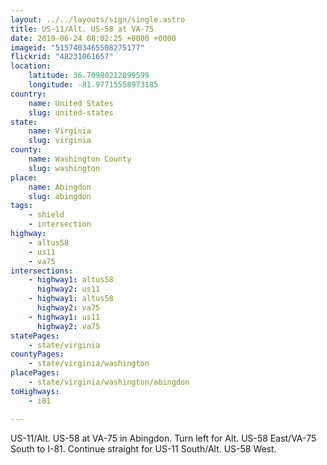 ```yaml
---
layout: ../../layouts/sign/single.astro
title: US-11/Alt. US-58 at VA-75
date: 2019-06-24 08:02:25 +0000 +0000
imageid: "5157403465508275177"
flickrid: "48231061657"
location:
    latitude: 36.70980212899599
    longitude: -81.97715558973185
country:
    name: United States
    slug: united-states
state:
    name: Virginia
    slug: virginia
county:
    name: Washington County
    slug: washington
place:
    name: Abingdon
    slug: abingdon
tags:
    - shield
    - intersection
highway:
    - altus58
    - us11
    - va75
intersections:
    - highway1: altus58
      highway2: us11
    - highway1: altus58
      highway2: va75
    - highway1: us11
      highway2: va75
statePages:
    - state/virginia
countyPages:
    - state/virginia/washington
placePages:
    - state/virginia/washington/abingdon
toHighways:
    - i81

---
```

US-11/Alt. US-58 at VA-75 in Abingdon.  Turn left for Alt. US-58 East/VA-75 South to I-81.  Continue straight for US-11 South/Alt. US-58 West.